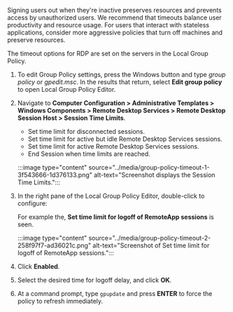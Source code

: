 Signing users out when they're inactive preserves resources and prevents access by unauthorized users. We recommend that timeouts balance user productivity and resource usage. For users that interact with stateless applications, consider more aggressive policies that turn off machines and preserve resources.

The timeout options for RDP are set on the servers in the Local Group Policy. ‎ ‎

1.  ‎To edit Group Policy settings, press the Windows button and type *group policy* or *gpedit.msc*. In the results that return, select **Edit group policy** to open Local Group Policy Editor.
2.  ‎Navigate to **Computer Configuration &gt; Administrative Templates &gt; Windows Components &gt; Remote Desktop Services &gt; Remote Desktop Session Host &gt; Session Time Limits**.
     -  Set time limit for disconnected sessions.
     -  Set time limit for active but idle Remote Desktop Services sessions.
     -  Set time limit for active Remote Desktop Services sessions.
     -  End Session when time limits are reached.
    
    :::image type="content" source="../media/group-policy-timeout-1-3f543666-1d376133.png" alt-text="Screenshot displays the Session Time Limits.":::
    
3.  In the right pane of the Local Group Policy Editor, double-click to configure:
    
    For example the, **Set time limit for logoff of RemoteApp sessions** is seen.
    
    :::image type="content" source="../media/group-policy-timeout-2-258f97f7-ad36021c.png" alt-text="Screenshot of Set time limit for logoff of RemoteApp sessions.":::
    
4.  Click **Enabled**.
5.  Select the desired time for logoff delay, and click **OK**.
6.  At a command prompt, type `gpupdate` and press **ENTER** to force the policy to refresh immediately.
